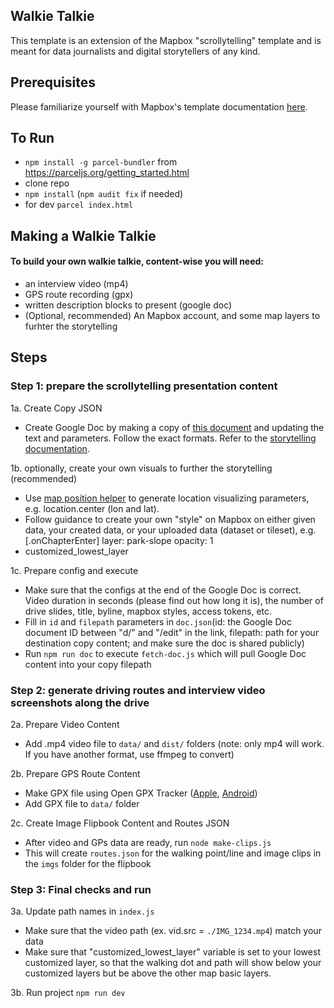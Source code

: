 ## Walkie Talkie
This template is an extension of the Mapbox "scrollytelling" template and is meant for data journalists and digital storytellers of any kind.

<!--Full instructions on use can be found [here](http://formerspatial.com/scrolly-drive).-->

## Prerequisites
Please familiarize yourself with Mapbox's template documentation [here](https://github.com/mapbox/storytelling).

## To Run
* `npm install -g parcel-bundler` from
https://parceljs.org/getting_started.html
* clone repo
* `npm install` (`npm audit fix` if needed)
* for dev `parcel index.html`

## Making a Walkie Talkie

#### To build your own walkie talkie, content-wise you will need:
* an interview video (mp4)
* GPS route recording (gpx)
* written description blocks to present (google doc)
* (Optional, recommended) An Mapbox account, and some map layers to furhter the storytelling


## Steps

### Step 1: prepare the scrollytelling presentation content

1a. Create Copy JSON
* Create Google Doc by making a copy of [this document](https://docs.google.com/document/d/1RyXl-0C_0-Ko-Gklx1Jd1q7MA6vVFiRPJJkmsPJ4PHo/edit) and updating the text and parameters. Follow the exact formats. Refer to the [storytelling documentation](https://github.com/mapbox/storytelling).

1b. optionally, create your own visuals to further the storytelling (recommended)
* Use [map position helper](https://demos.mapbox.com/location-helper/) to generate location visualizing parameters, e.g. location.center (lon and lat).
* Follow guidance to create your own "style" on Mapbox on either given data, your created data, or your uploaded data (dataset or tileset), e.g. [.onChapterEnter] layer: park-slope opacity: 1
* customized_lowest_layer

1c. Prepare config and execute
* Make sure that the configs at the end of the Google Doc is correct. Video duration in seconds (please find out how long it is), the number of drive slides, title, byline, mapbox styles, access tokens, etc.
* Fill in `id` and `filepath` parameters in `doc.json`(id: the Google Doc document ID between "d/" and "/edit" in the link, filepath: path for your destination copy content; and make sure the doc is shared publicly)
* Run `npm run doc` to execute `fetch-doc.js` which will pull Google Doc content into your copy filepath

### Step 2: generate driving routes and interview video screenshots along the drive
2a. Prepare Video Content
* Add .mp4 video file to `data/` and `dist/` folders (note: only mp4 will work. If you have another format, use ffmpeg to convert)

2b. Prepare GPS Route Content
* Make GPX file using Open GPX Tracker ([Apple](https://apps.apple.com/app/open-gpx-tracker/id984503772), [Android](https://play.google.com/store/apps/details?id=net.osmtracker))
* Add GPX file to `data/` folder

2c. Create Image Flipbook Content and Routes JSON
* After video and GPs data are ready, run `node make-clips.js`
* This will create `routes.json` for the walking point/line and image clips in the `imgs` folder for the flipbook

### Step 3: Final checks and run
3a. Update path names in `index.js`
* Make sure that the video path (ex. vid.src = `./IMG_1234.mp4`) match your data
* Make sure that "customized_lowest_layer" variable is set to your lowest customized layer, so that the walking dot and path will show below your customized layers but be above the other map basic layers.

3b. Run project `npm run dev`

